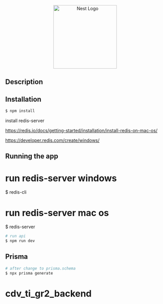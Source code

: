 <p align="center">
  <a href="http://nestjs.com/" target="blank"><img src="https://nestjs.com/img/logo-small.svg" width="200" alt="Nest Logo" /></a>
</p>

## Description

## Installation

```bash
$ npm install
```

install redis-server

https://redis.io/docs/getting-started/installation/install-redis-on-mac-os/

https://developer.redis.com/create/windows/

## Running the app

# run redis-server windows

$ redis-cli

# run redis-server mac os

$ redis-server

```bash
# run api
$ npm run dev

```

## Prisma

```bash
# after change to prisma.schema
$ npx prisma generate

```

# cdv_ti_gr2_backend

